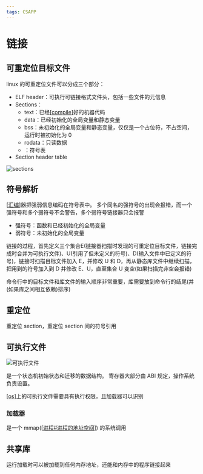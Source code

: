```yaml
---
tags: CSAPP
---
```

# 链接

## 可重定位目标文件

linux 的可重定位文件可以分成三个部分：

- ELF header：可执行可链接格式文件头，包括一些文件的元信息
- Sections：
  - text：已经[[compile]]好的机器代码
  - data：已经初始化的全局变量和静态变量
  - bss：未初始化的全局变量和静态变量，仅仅是一个占位符，不占空间，运行时被初始化为 0
  - rodata：只读数据
  - ：符号表
- Section header table

![sections](../../attachments/sectionheadertable.png)

## 符号解析

[[汇编]]器把强弱信息编码在符号表中。
多个同名的强符号的出现会报错，而一个强符号和多个弱符号不会警告，多个弱符号链接器只会报警

- 强符号：函数和已经初始化的全局变量
- 弱符号：未初始化的全局变量

链接的过程，首先定义三个集合E(链接器扫描时发现的可重定位目标文件，链接完成时合并为可执行文件)、U(引用了但未定义的符号)、D(输入文件中已定义的符号)，链接时扫描目标文件加入 E，并修改 U 和 D，再从静态库文件中继续扫描，把用到的符号加入到 D 并修改 E、U，直至集合 U 变空(如果扫描完非空会报错)

命令行中的目标文件和库文件的输入顺序非常重要，库需要放到命令行的结尾(并(如果库之间相互依赖)排序)

## 重定位

重定位 section，重定位 section 间的符号引用

## 可执行文件

![可执行文件](../../attachments/executable.png)

是一个状态机初始状态和迁移的数据结构。
寄存器大部分由 ABI 规定，操作系统负责设置。

[[os]]上的可执行文件需要具有执行权限，且加载器可以识别

### 加载器

是一个 mmap([[进程#进程的地址空间]]) 的系统调用

## 共享库

运行加载时可以被加载到任何内存地址，还能和内存中的程序链接起来

[//begin]: # "Autogenerated link references for markdown compatibility"
[compile]: ../../compilers/compile.md "编译原理"
[汇编]: 汇编.md "程序的机器级表示"
[os]: <../../operating system/os.md> "操作系统"
[进程#进程的地址空间]: <../../operating system/虚拟化/进程.md> "进程"
[//end]: # "Autogenerated link references"
